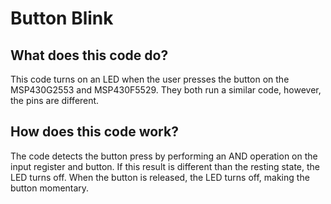 # Button Blink
## What does this code do?
This code turns on an LED when the user presses the button on the MSP430G2553 and MSP430F5529.  They both run a similar code, however, the pins are different.

## How does this code work?
The code detects the button press by performing an AND operation on the input register and button.  If this result is different than the resting state, the LED turns off.  When the button is released, the LED turns off, making the button momentary.
